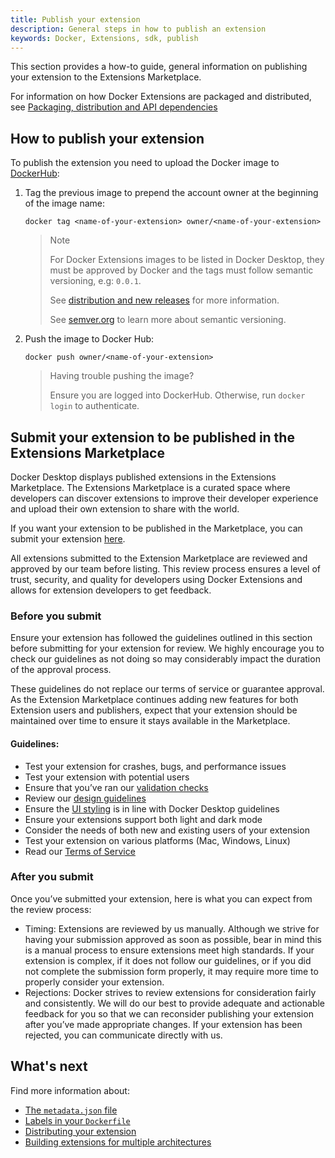 ```yaml
---
title: Publish your extension
description: General steps in how to publish an extension
keywords: Docker, Extensions, sdk, publish
---
```


This section provides a how-to guide, general information on publishing your extension to the Extensions Marketplace.

For information on how Docker Extensions are packaged and distributed, see [Packaging, distribution and API dependencies](DISTRIBUTION.md)

## How to publish your extension 

To publish the extension you need to upload the Docker image to [DockerHub](https://hub.docker.com/):

1. Tag the previous image to prepend the account owner at the beginning of the image name:

    `docker tag <name-of-your-extension> owner/<name-of-your-extension>`

    > Note
    > 
    > For Docker Extensions images to be listed in Docker Desktop, they must be approved by Docker and the tags must follow semantic versioning, e.g: `0.0.1`.
    > 
    > See [distribution and new releases](DISTRIBUTION.md#distribution-and-new-releases) for more information.
    > 
    > See [semver.org](https://semver.org/) to learn more about semantic versioning.

2. Push the image to Docker Hub:

    `docker push owner/<name-of-your-extension>`

    > Having trouble pushing the image?
    >  
    > Ensure you are logged into DockerHub. Otherwise, run `docker login` to authenticate.

## Submit your extension to be published in the Extensions Marketplace

Docker Desktop displays published extensions in the Extensions Marketplace. The Extensions Marketplace is a curated space where developers can discover extensions to improve their developer experience and upload their own extension to share with the world. 

If you want your extension to be published in the Marketplace, you can submit your extension [here](https://www.docker.com/products/extensions/submissions/). 

All extensions submitted to the Extension Marketplace are reviewed and approved by our team before listing. This review process ensures a level of trust, security, and quality for developers using Docker Extensions and allows for extension developers to get feedback.

### Before you submit

Ensure your extension has followed the guidelines outlined in this section before submitting for your extension for review. We highly encourage you to check our guidelines as not doing so may considerably impact the duration of the approval process. 

These guidelines do not replace our terms of service or guarantee approval. As the Extension Marketplace continues adding new features for both Extension users and publishers, expect that your extension should be maintained over time to ensure it stays available in the Marketplace.

#### Guidelines:
- Test your extension for crashes, bugs, and performance issues
- Test your extension with potential users
- Ensure that you’ve ran our [validation checks](../build/build-install.md)
- Review our [design guidelines](../design/design-guidelines.md)
- Ensure the [UI styling](../design/overview.md) is in line with Docker Desktop guidelines
- Ensure your extensions support both light and dark mode
- Consider the needs of both new and existing users of your extension
- Test your extension on various platforms (Mac, Windows, Linux)
- Read our [Terms of Service](https://www.docker.com/legal/extensions_marketplace_developer_agreement/)

### After you submit

Once you’ve submitted your extension, here is what you can expect from the review process:

- Timing: Extensions are reviewed by us manually. Although we strive for having your submission approved as soon as possible, bear in mind this is a manual process to ensure extensions meet high standards. If your extension is complex, if it does not follow our guidelines, or if you did not complete the submission form properly, it may require more time to properly consider your extension.
- Rejections: Docker strives to review extensions for consideration fairly and consistently. We will do our best to provide adequate and actionable feedback for you so that we can reconsider publishing your extension after you’ve made appropriate changes. If your extension has been rejected, you can communicate directly with us.

## What's next
Find more information about:
- [The `metadata.json` file](METADATA.md)
- [Labels in your `Dockerfile`](labels.md)
- [Distributing your extension](DISTRIBUTION.md)
- [Building extensions for multiple architectures](multi-arch.md)
